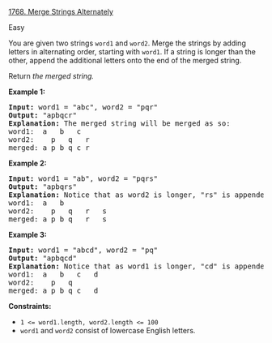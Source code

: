 [1768. Merge Strings Alternately](https://leetcode.com/problems/merge-strings-alternately/)

Easy


You are given two strings `word1` and `word2`. Merge the strings by adding letters in alternating order, starting with `word1`. If a string is longer than the other, append the additional letters onto the end of the merged string.

Return *the merged string.*

**Example 1:**

<pre><strong>Input:</strong> word1 = &#34;abc&#34;, word2 = &#34;pqr&#34;
<strong>Output:</strong> &#34;apbqcr&#34;
<strong>Explanation:</strong> The merged string will be merged as so:
word1:  a   b   c
word2:    p   q   r
merged: a p b q c r
</pre>

**Example 2:**

<pre><strong>Input:</strong> word1 = &#34;ab&#34;, word2 = &#34;pqrs&#34;
<strong>Output:</strong> &#34;apbqrs&#34;
<strong>Explanation:</strong> Notice that as word2 is longer, &#34;rs&#34; is appended to the end.
word1:  a   b 
word2:    p   q   r   s
merged: a p b q   r   s
</pre>

**Example 3:**

<pre><strong>Input:</strong> word1 = &#34;abcd&#34;, word2 = &#34;pq&#34;
<strong>Output:</strong> &#34;apbqcd&#34;
<strong>Explanation:</strong> Notice that as word1 is longer, &#34;cd&#34; is appended to the end.
word1:  a   b   c   d
word2:    p   q 
merged: a p b q c   d
</pre>

**Constraints:**

* `1 <= word1.length, word2.length <= 100`
* `word1` and `word2` consist of lowercase English letters.
